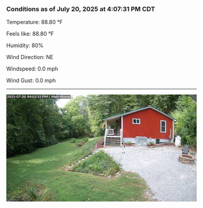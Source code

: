 ### Conditions as of July 20, 2025 at 4:07:31 PM CDT 

Temperature: 88.80 &deg;F

Feels like: 88.80 &deg;F

Humidity: 80%

Wind Direction: NE

Windspeed: 0.0 mph

Wind Gust: 0.0 mph

---

<img src="./images/latest.jpeg"/>

